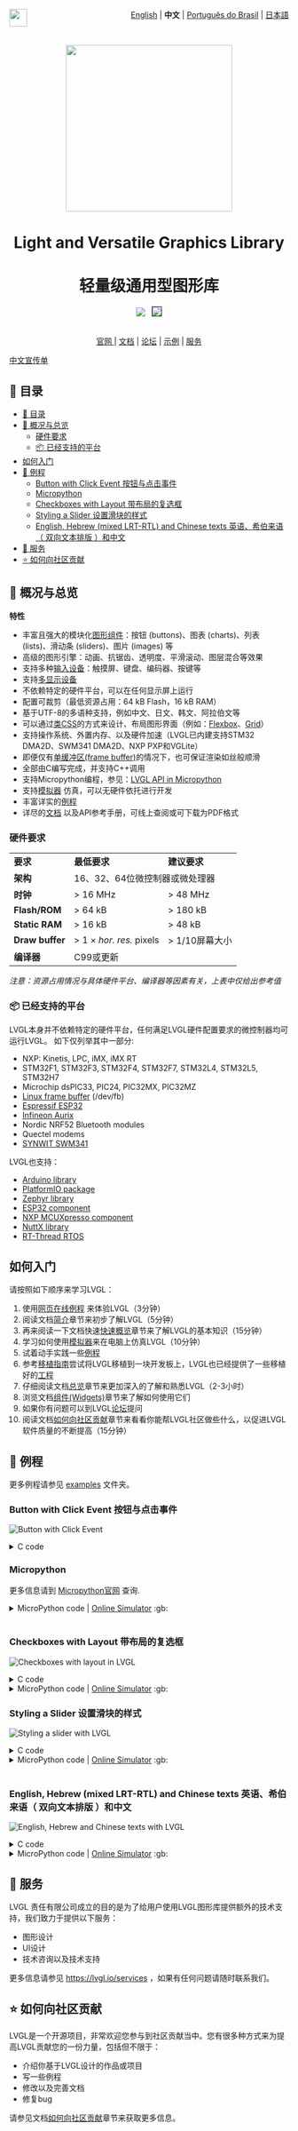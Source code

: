 <a href="https://github.com/sponsors/lvgl" target="_blank"><img align="left" src="https://lvgl.io/github-assets/sponsor.png" height="32px"></a>

<p align="right">
  <a href="../README.md">English</a>  |  <b>中文</b> | <a href="./README_pt_BR.md">Português do Brasil</a> | <a href="./README_jp.md">日本語</a>
</p>
<br>

<p align="center">
  <img src="https://lvgl.io/github-assets/logo-colored.png" width=300px>
</p>


<h1 align="center">
  Light and Versatile Graphics Library
</h1>

<h1 align="center">
  轻量级通用型图形库
</h1>

<div align="center">
  <img src="https://raw.githubusercontent.com/kisvegabor/test/master/smartwatch_demo.gif">
  &nbsp;
  <img border="1px" src="https://lvgl.io/github-assets/widgets-demo.gif">
</div>

<br>

<p align="center">
<a href="https://lvgl.io" title="Homepage of LVGL">官网 </a> |
<a href="https://docs.lvgl.io/" title="Detailed documentation with 100+ examples">文档</a> |
<a href="https://forum.lvgl.io" title="Get help and help others">论坛</a> |
<a href="https://lvgl.io/demos" title="Demos running in your browser">示例</a> |
<a href="https://lvgl.io/services" title="Graphics design, UI implementation and consulting">服务</a>
</p>


[中文宣传单](./flyers/LVGL-Chinese-Flyer.pdf)

## :ledger: 目录

- [:ledger: 目录](#ledger-目录)
- [:rocket: 概况与总览](#rocket-概况与总览)
  - [硬件要求](#硬件要求)
  - [:package: 已经支持的平台](#package-已经支持的平台)
- [如何入门](#如何入门)
- [:robot: 例程](#robot-例程)
  - [Button with Click Event 按钮与点击事件](#button-with-click-event-按钮与点击事件)
  - [Micropython](#micropython)
  - [Checkboxes with Layout 带布局的复选框](#checkboxes-with-layout-带布局的复选框)
  - [Styling a Slider 设置滑块的样式](#styling-a-slider-设置滑块的样式)
  - [English, Hebrew (mixed LRT-RTL) and Chinese texts 英语、希伯来语（ 双向文本排版 ）和中文](#english-hebrew-mixed-lrt-rtl-and-chinese-texts-英语希伯来语-双向文本排版-和中文)
- [:handshake: 服务](#handshake-服务)
- [:star: 如何向社区贡献](#star-如何向社区贡献)

## :rocket: 概况与总览

**特性**

-  丰富且强大的模块化[图形组件](https://docs.lvgl.io/master/details/widgets/index.html)：按钮
   (buttons)、图表 (charts)、列表 (lists)、滑动条 (sliders)、图片
   (images) 等
-  高级的图形引擎：动画、抗锯齿、透明度、平滑滚动、图层混合等效果
-  支持多种[输入设备](https://docs.lvgl.io/master/details/main-modules/indev.html)：触摸屏、键盘、编码器、按键等
-  支持[多显示设备](https://docs.lvgl.io/master/details/main-modules/display/index.html)
-  不依赖特定的硬件平台，可以在任何显示屏上运行
-  配置可裁剪（最低资源占用：64 kB Flash，16 kB RAM）
-  基于UTF-8的多语种支持，例如中文、日文、韩文、阿拉伯文等
-  可以通过[类CSS](https://docs.lvgl.io/master/details/common-widget-features/styles/style.html)的方式来设计、布局图形界面（例如：[Flexbox](https://docs.lvgl.io/master/details/common-widget-features/layouts/flex.html)、[Grid](https://docs.lvgl.io/master/details/common-widget-features/layouts/grid.html)）
-  支持操作系统、外置内存、以及硬件加速（LVGL已内建支持STM32 DMA2D、SWM341 DMA2D、NXP PXP和VGLite）
-  即便仅有[单缓冲区(frame buffer)](https://docs.lvgl.io/master/details/main-modules/display/index.html)的情况下，也可保证渲染如丝般顺滑
-  全部由C编写完成，并支持C++调用
-  支持Micropython编程，参见：[LVGL API in Micropython](https://blog.lvgl.io/2019-02-20/micropython-bindings)
-  支持[模拟器](https://docs.lvgl.io/master/details/integration/ide/pc-simulator.html) 仿真，可以无硬件依托进行开发
-  丰富详实的[例程](https://github.com/lvgl/lvgl/tree/master/examples)
-  详尽的[文档](http://docs.lvgl.io/) 以及API参考手册，可线上查阅或可下载为PDF格式

### 硬件要求

<table>
   <tr>
      <td><strong>要求</strong></td>
      <td><strong>最低要求</strong></td>
      <td><strong>建议要求</strong></td>
   </tr>
   <tr>
      <td><strong>架构</strong></td>
      <td colspan="2">16、32、64位微控制器或微处理器</td>
   </tr>
   <tr>
      <td><strong>时钟</strong></td>
      <td> &gt; 16 MHz</td>
      <td> &gt; 48 MHz</td>
   </tr>
   <tr>
      <td><strong>Flash/ROM</strong></td>
      <td> &gt; 64 kB</td>
      <td> &gt; 180 kB</td>
   </tr>
   <tr>
      <td><strong>Static RAM</strong></td>
      <td> &gt; 16 kB</td>
      <td> &gt; 48 kB</td>
   </tr>
   <tr>
      <td><strong>Draw buffer</strong></td>
      <td> &gt; 1 × <em>hor. res.</em> pixels</td>
      <td> &gt; 1/10屏幕大小 </td>
   </tr>
   <tr>
      <td><strong>编译器</strong></td>
      <td colspan="2">C99或更新 </td>
   </tr>
</table>

*注意：资源占用情况与具体硬件平台、编译器等因素有关，上表中仅给出参考值*

### :package: 已经支持的平台

LVGL本身并不依赖特定的硬件平台，任何满足LVGL硬件配置要求的微控制器均可运行LVGL。
如下仅列举其中一部分:

-  NXP: Kinetis, LPC, iMX, iMX RT
-  STM32F1, STM32F3, STM32F4, STM32F7, STM32L4, STM32L5, STM32H7
-  Microchip dsPIC33, PIC24, PIC32MX, PIC32MZ
-  [Linux frame buffer](https://blog.lvgl.io/2018-01-03/linux_fb) (/dev/fb)
-  [Espressif ESP32](https://github.com/lvgl/lv_port_esp32)
-  [Infineon Aurix](https://github.com/lvgl/lv_port_aurix)
-  Nordic NRF52 Bluetooth modules
-  Quectel modems
-  [SYNWIT SWM341](https://www.synwit.cn/)

LVGL也支持：
- [Arduino library](https://docs.lvgl.io/master/details/integration/framework/arduino.html)
- [PlatformIO package](https://registry.platformio.org/libraries/lvgl/lvgl)
- [Zephyr library](https://docs.zephyrproject.org/latest/kconfig.html#CONFIG_LVGL)
- [ESP32 component](https://docs.lvgl.io/master/details/integration/chip/espressif.html)
- [NXP MCUXpresso component](https://www.nxp.com/design/software/embedded-software/lvgl-open-source-graphics-library:LITTLEVGL-OPEN-SOURCE-GRAPHICS-LIBRARY)
- [NuttX library](https://docs.lvgl.io/master/details/integration/os/nuttx.html)
- [RT-Thread RTOS](https://www.rt-thread.org/document/site/#/rt-thread-version/rt-thread-standard/packages-manual/lvgl-docs/introduction)



## 如何入门

请按照如下顺序来学习LVGL：
1. 使用[网页在线例程](https://lvgl.io/demos) 来体验LVGL（3分钟）
2. 阅读文档[简介](https://docs.lvgl.io/master/intro/introduction.html)章节来初步了解LVGL（5分钟）
3. 再来阅读一下文档快速[快速概览](https://docs.lvgl.io/master/intro/getting_started.html)章节来了解LVGL的基本知识（15分钟）
4. 学习如何使用[模拟器](https://docs.lvgl.io/master/details/integration/ide/pc-simulator.html)来在电脑上仿真LVGL（10分钟）
5. 试着动手实践一些[例程](https://github.com/lvgl/lvgl/tree/master/examples)
6. 参考[移植指南](https://docs.lvgl.io/master/details/integration/adding-lvgl-to-your-project/index.html)尝试将LVGL移植到一块开发板上，LVGL也已经提供了一些移植好的[工程](https://github.com/lvgl?q=lv_port_)
7. 仔细阅读文档[总览](https://docs.lvgl.io/master/details/main-modules/index.html)章节来更加深入的了解和熟悉LVGL（2-3小时）
8. 浏览文档[组件(Widgets)](https://docs.lvgl.io/master/details/widgets/index.html)章节来了解如何使用它们
9. 如果你有问题可以到LVGL[论坛](http://forum.lvgl.io/)提问
10. 阅读文档[如何向社区贡献](https://docs.lvgl.io/master/contributing/index.html)章节来看看你能帮LVGL社区做些什么，以促进LVGL软件质量的不断提高（15分钟）


## :robot: 例程

更多例程请参见 [examples](https://github.com/lvgl/lvgl/tree/master/examples) 文件夹。

### Button with Click Event 按钮与点击事件

![Button with Click Event](https://raw.githubusercontent.com/kisvegabor/test/master/readme_example_2.gif)

<details>
  <summary>C code</summary>

```c
lv_obj_t * btn = lv_button_create(lv_screen_active());       /*Add a button to the current screen*/
lv_obj_center(btn);                                          /*Set its position*/
lv_obj_set_size(btn, 100, 50);                               /*Set its size*/
lv_obj_add_event(btn, btn_event_cb, LV_EVENT_CLICKED, NULL); /*Assign a callback to the button*/

lv_obj_t * label = lv_label_create(btn);                     /*Add a label to the button*/
lv_label_set_text(label, "Button");                          /*Set the labels text*/
lv_obj_center(label);                                        /*Align the label to the center*/
...

void btn_event_cb(lv_event_t * e)
{
  printf("Clicked\n");
}
```

</details>


### Micropython

更多信息请到 [Micropython官网](https://docs.lvgl.io/master/get-started/bindings/micropython.html) 查询.

<details>
  <summary>MicroPython code | <a href="https://sim.lvgl.io/v8.3/micropython/ports/javascript/index.html?script_startup=https://raw.githubusercontent.com/lvgl/lvgl/0d9ab4ee0e591aad1970e3c9164fd7c544ecce70/examples/header.py&script=https://raw.githubusercontent.com/lvgl/lvgl/0d9ab4ee0e591aad1970e3c9164fd7c544ecce70/examples/widgets/slider/lv_example_slider_2.py&script_direct=926bde43ec7af0146c486de470c53f11f167491e" target="_blank">Online Simulator</a> :gb:</summary>

```python
def btn_event_cb(e):
  print("Clicked")

# Create a Button and a Label
btn = lv.btn(lv.screen_active())
btn.center()
btn.set_size(100, 50)
btn.add_event(btn_event_cb, lv.EVENT.CLICKED, None)

label = lv.label(btn)
label.set_text("Button")
label.center()
```

</details>
<br>


### Checkboxes with Layout 带布局的复选框
![Checkboxes with layout in LVGL](https://raw.githubusercontent.com/kisvegabor/test/master/readme_example_3.gif)

<details>
  <summary>C code</summary>

```c

lv_obj_set_flex_flow(lv_screen_active(), LV_FLEX_FLOW_COLUMN);
lv_obj_set_flex_align(lv_screen_active(), LV_FLEX_ALIGN_CENTER, LV_FLEX_ALIGN_START, LV_FLEX_ALIGN_CENTER);

lv_obj_t * cb;
cb = lv_checkbox_create(lv_screen_active());
lv_checkbox_set_text(cb, "Apple");
lv_obj_add_event(cb, event_handler, LV_EVENT_ALL, NULL);

cb = lv_checkbox_create(lv_screen_active());
lv_checkbox_set_text(cb, "Banana");
lv_obj_add_state(cb, LV_STATE_CHECKED);
lv_obj_add_event(cb, event_handler, LV_EVENT_ALL, NULL);

cb = lv_checkbox_create(lv_screen_active());
lv_checkbox_set_text(cb, "Lemon");
lv_obj_add_state(cb, LV_STATE_DISABLED);
lv_obj_add_event(cb, event_handler, LV_EVENT_ALL, NULL);

cb = lv_checkbox_create(lv_screen_active());
lv_obj_add_state(cb, LV_STATE_CHECKED | LV_STATE_DISABLED);
lv_checkbox_set_text(cb, "Melon\nand a new line");
lv_obj_add_event(cb, event_handler, LV_EVENT_ALL, NULL);
```

</details>


<details>
  <summary>MicroPython code | <a href="https://sim.lvgl.io/v8.3/micropython/ports/javascript/index.html?script_startup=https://raw.githubusercontent.com/lvgl/lvgl/0d9ab4ee0e591aad1970e3c9164fd7c544ecce70/examples/header.py&script=https://raw.githubusercontent.com/lvgl/lvgl/0d9ab4ee0e591aad1970e3c9164fd7c544ecce70/examples/widgets/slider/lv_example_slider_2.py&script_direct=311d37e5f70daf1cb0d2cad24c7f72751b5f1792" target="_blank">Online Simulator</a> :gb:</summary>

```python
def event_handler(e):
    code = e.get_code()
    obj = e.get_target_obj()
    if code == lv.EVENT.VALUE_CHANGED:
        txt = obj.get_text()
        if obj.get_state() & lv.STATE.CHECKED:
            state = "Checked"
        else:
            state = "Unchecked"
        print(txt + ":" + state)


lv.scr_act().set_flex_flow(lv.FLEX_FLOW.COLUMN)
lv.scr_act().set_flex_align(lv.FLEX_ALIGN.CENTER, lv.FLEX_ALIGN.START, lv.FLEX_ALIGN.CENTER)

cb = lv.checkbox(lv.screen_active())
cb.set_text("Apple")
cb.add_event(event_handler, lv.EVENT.ALL, None)

cb = lv.checkbox(lv.screen_active())
cb.set_text("Banana")
cb.add_state(lv.STATE.CHECKED)
cb.add_event(event_handler, lv.EVENT.ALL, None)

cb = lv.checkbox(lv.screen_active())
cb.set_text("Lemon")
cb.add_state(lv.STATE.DISABLED)
cb.add_event(event_handler, lv.EVENT.ALL, None)

cb = lv.checkbox(lv.screen_active())
cb.add_state(lv.STATE.CHECKED | lv.STATE.DISABLED)
cb.set_text("Melon")
cb.add_event(event_handler, lv.EVENT.ALL, None)
```

</details>


### Styling a Slider 设置滑块的样式
![Styling a slider with LVGL](https://raw.githubusercontent.com/kisvegabor/test/master/readme_example_4.gif)


<details>
  <summary>C code</summary>

```c
lv_obj_t * slider = lv_slider_create(lv_screen_active());
lv_slider_set_value(slider, 70, LV_ANIM_OFF);
lv_obj_set_size(slider, 300, 20);
lv_obj_center(slider);

/*Add local styles to MAIN part (background rectangle)*/
lv_obj_set_style_bg_color(slider, lv_color_hex(0x0F1215), LV_PART_MAIN);
lv_obj_set_style_bg_opa(slider, 255, LV_PART_MAIN);
lv_obj_set_style_border_color(slider, lv_color_hex(0x333943), LV_PART_MAIN);
lv_obj_set_style_border_width(slider, 5, LV_PART_MAIN);
lv_obj_set_style_pad_all(slider, 5, LV_PART_MAIN);

/*Create a reusable style sheet for the INDICATOR part*/
static lv_style_t style_indicator;
lv_style_init(&style_indicator);
lv_style_set_bg_color(&style_indicator, lv_color_hex(0x37B9F5));
lv_style_set_bg_grad_color(&style_indicator, lv_color_hex(0x1464F0));
lv_style_set_bg_grad_dir(&style_indicator, LV_GRAD_DIR_HOR);
lv_style_set_shadow_color(&style_indicator, lv_color_hex(0x37B9F5));
lv_style_set_shadow_width(&style_indicator, 15);
lv_style_set_shadow_spread(&style_indicator, 5);

/*Add the style sheet to the slider's INDICATOR part*/
lv_obj_add_style(slider, &style_indicator, LV_PART_INDICATOR);

/*Add the same style to the KNOB part too and locally overwrite some properties*/
lv_obj_add_style(slider, &style_indicator, LV_PART_KNOB);

lv_obj_set_style_outline_color(slider, lv_color_hex(0x0096FF), LV_PART_KNOB);
lv_obj_set_style_outline_width(slider, 3, LV_PART_KNOB);
lv_obj_set_style_outline_pad(slider, -5, LV_PART_KNOB);
lv_obj_set_style_shadow_spread(slider, 2, LV_PART_KNOB);
```

</details>

<details>
  <summary>MicroPython code |
<a href="https://sim.lvgl.io/v8.3/micropython/ports/javascript/index.html?script_startup=https://raw.githubusercontent.com/lvgl/lvgl/0d9ab4ee0e591aad1970e3c9164fd7c544ecce70/examples/header.py&script=https://raw.githubusercontent.com/lvgl/lvgl/0d9ab4ee0e591aad1970e3c9164fd7c544ecce70/examples/widgets/slider/lv_example_slider_2.py&script_direct=c431c7b4dfd2cc0dd9c392b74365d5af6ea986f0" target="_blank">Online Simulator</a> :gb:
</summary>


```python
# Create a slider and add the style
slider = lv.slider(lv.screen_active())
slider.set_value(70, lv.ANIM.OFF)
slider.set_size(300, 20)
slider.center()

# Add local styles to MAIN part (background rectangle)
slider.set_style_bg_color(lv.color_hex(0x0F1215), lv.PART.MAIN)
slider.set_style_bg_opa(255, lv.PART.MAIN)
slider.set_style_border_color(lv.color_hex(0x333943), lv.PART.MAIN)
slider.set_style_border_width(5, lv.PART.MAIN)
slider.set_style_pad_all(5, lv.PART.MAIN)

# Create a reusable style sheet for the INDICATOR part
style_indicator = lv.style_t()
style_indicator.init()
style_indicator.set_bg_color(lv.color_hex(0x37B9F5))
style_indicator.set_bg_grad_color(lv.color_hex(0x1464F0))
style_indicator.set_bg_grad_dir(lv.GRAD_DIR.HOR)
style_indicator.set_shadow_color(lv.color_hex(0x37B9F5))
style_indicator.set_shadow_width(15)
style_indicator.set_shadow_spread(5)

# Add the style sheet to the slider's INDICATOR part
slider.add_style(style_indicator, lv.PART.INDICATOR)
slider.add_style(style_indicator, lv.PART.KNOB)

# Add the same style to the KNOB part too and locally overwrite some properties
slider.set_style_outline_color(lv.color_hex(0x0096FF), lv.PART.KNOB)
slider.set_style_outline_width(3, lv.PART.KNOB)
slider.set_style_outline_pad(-5, lv.PART.KNOB)
slider.set_style_shadow_spread(2, lv.PART.KNOB)
```
</details>
<br>


### English, Hebrew (mixed LRT-RTL) and Chinese texts 英语、希伯来语（ 双向文本排版 ）和中文

![English, Hebrew and Chinese texts with LVGL](https://raw.githubusercontent.com/kisvegabor/test/master/readme_example_5.png)

<details>
  <summary>C code</summary>

```c
lv_obj_t * ltr_label = lv_label_create(lv_screen_active());
lv_label_set_text(ltr_label, "In modern terminology, a microcontroller is similar to a system on a chip (SoC).");
lv_obj_set_style_text_font(ltr_label, &lv_font_montserrat_16, 0);
lv_obj_set_width(ltr_label, 310);
lv_obj_align(ltr_label, LV_ALIGN_TOP_LEFT, 5, 5);

lv_obj_t * rtl_label = lv_label_create(lv_screen_active());
lv_label_set_text(rtl_label,"מעבד, או בשמו המלא יחידת עיבוד מרכזית (באנגלית: CPU - Central Processing Unit).");
lv_obj_set_style_base_dir(rtl_label, LV_BASE_DIR_RTL, 0);
lv_obj_set_style_text_font(rtl_label, &lv_font_dejavu_16_persian_hebrew, 0);
lv_obj_set_width(rtl_label, 310);
lv_obj_align(rtl_label, LV_ALIGN_LEFT_MID, 5, 0);

lv_obj_t * cz_label = lv_label_create(lv_screen_active());
lv_label_set_text(cz_label,
                  "嵌入式系统（Embedded System），\n是一种嵌入机械或电气系统内部、具有专一功能和实时计算性能的计算机系统。");
lv_obj_set_style_text_font(cz_label, &lv_font_simsun_16_cjk, 0);
lv_obj_set_width(cz_label, 310);
lv_obj_align(cz_label, LV_ALIGN_BOTTOM_LEFT, 5, -5);
```

</details>

<details>
  <summary>MicroPython code | <a href="https://sim.lvgl.io/v8.3/micropython/ports/javascript/index.html?script_startup=https://raw.githubusercontent.com/lvgl/lvgl/0d9ab4ee0e591aad1970e3c9164fd7c544ecce70/examples/header.py&script=https://raw.githubusercontent.com/lvgl/lvgl/0d9ab4ee0e591aad1970e3c9164fd7c544ecce70/examples/widgets/slider/lv_example_slider_2.py&script_direct=18bb38200a64e10ead1aa17a65c977fc18131842" target="_blank">Online Simulator</a> :gb:</summary>

```python
ltr_label = lv.label(lv.screen_active())
ltr_label.set_text("In modern terminology, a microcontroller is similar to a system on a chip (SoC).")
ltr_label.set_style_text_font(lv.font_montserrat_16, 0);

ltr_label.set_width(310)
ltr_label.align(lv.ALIGN.TOP_LEFT, 5, 5)

rtl_label = lv.label(lv.screen_active())
rtl_label.set_text("מעבד, או בשמו המלא יחידת עיבוד מרכזית (באנגלית: CPU - Central Processing Unit).")
rtl_label.set_style_base_dir(lv.BASE_DIR.RTL, 0)
rtl_label.set_style_text_font(lv.font_dejavu_16_persian_hebrew, 0)
rtl_label.set_width(310)
rtl_label.align(lv.ALIGN.LEFT_MID, 5, 0)

font_simsun_16_cjk = lv.font_load("S:../../assets/font/lv_font_simsun_16_cjk.fnt")

cz_label = lv.label(lv.screen_active())
cz_label.set_style_text_font(font_simsun_16_cjk, 0)
cz_label.set_text("嵌入式系统（Embedded System），\n是一种嵌入机械或电气系统内部、具有专一功能和实时计算性能的计算机系统。")
cz_label.set_width(310)
cz_label.align(lv.ALIGN.BOTTOM_LEFT, 5, -5)

```
</details>



## :handshake: 服务

LVGL
责任有限公司成立的目的是为了给用户使用LVGL图形库提供额外的技术支持，我们致力于提供以下服务：

-  图形设计
-  UI设计
-  技术咨询以及技术支持

更多信息请参见 https://lvgl.io/services ，如果有任何问题请随时联系我们。


## :star: 如何向社区贡献

LVGL是一个开源项目，非常欢迎您参与到社区贡献当中。您有很多种方式来为提高LVGL贡献您的一份力量，包括但不限于：

-  介绍你基于LVGL设计的作品或项目
-  写一些例程
-  修改以及完善文档
-  修复bug

请参见文档[如何向社区贡献](https://docs.lvgl.io/master/contributing/index.html)章节来获取更多信息。
